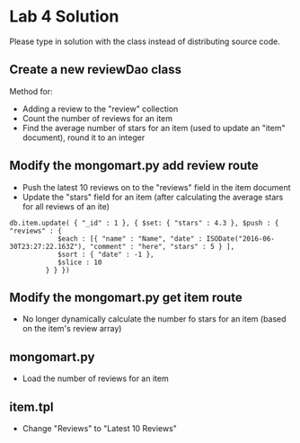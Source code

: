 Lab 4 Solution
==============

Please type in solution with the class instead of distributing source code.

Create a new reviewDao class
----------------------------

Method for:

- Adding a review to the "review" collection
- Count the number of reviews for an item
- Find the average number of stars for an item (used to update an "item" document), round it to an integer


Modify the mongomart.py add review route
----------------------------------------

- Push the latest 10 reviews on to the "reviews" field in the item document
- Update the "stars" field for an item (after calculating the average stars for all reviews of an ite)

```
db.item.update( { "_id" : 1 }, { $set: { "stars" : 4.3 }, $push : { "reviews" : {
            $each : [{ "name" : "Name", "date" : ISODate("2016-06-30T23:27:22.163Z"), "comment" : "here", "stars" : 5 } ],
            $sort : { "date" : -1 },
            $slice : 10
         } } })
```

Modify the mongomart.py get item route
--------------------------------------

- No longer dynamically calculate the number fo stars for an item (based on the item's review array)

mongomart.py
------------

- Load the number of reviews for an item

item.tpl
--------

- Change "Reviews" to "Latest 10 Reviews"



